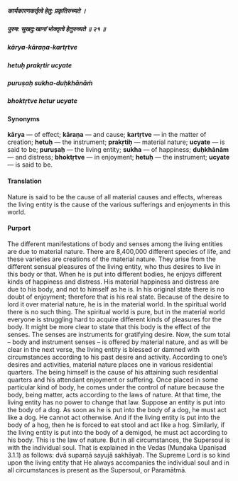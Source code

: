 ##### कार्यकारणकर्तृत्वे हेतु: प्रकृतिरुच्यते ।
##### पुरुष: सुखदु:खानां भोक्तृत्वे हेतुरुच्यते ॥ २१ ॥

##### kārya-kāraṇa-kartṛtve
##### hetuḥ prakṛtir ucyate
##### puruṣaḥ sukha-duḥkhānāṁ
##### bhoktṛtve hetur ucyate

#### Synonyms

**kārya** — of effect; **kāraṇa** — and cause; **kartṛtve** — in the matter of creation; **hetuḥ** — the instrument; **prakṛtiḥ** — material nature; **ucyate** — is said to be; **puruṣaḥ** — the living entity; **sukha** — of happiness; **duḥkhānām** — and distress; **bhoktṛtve** — in enjoyment; **hetuḥ** — the instrument; **ucyate** — is said to be.

#### Translation

Nature is said to be the cause of all material causes and effects, whereas the living entity is the cause of the various sufferings and enjoyments in this world.

#### Purport

The different manifestations of body and senses among the living entities are due to material nature. There are 8,400,000 different species of life, and these varieties are creations of the material nature. They arise from the different sensual pleasures of the living entity, who thus desires to live in this body or that. When he is put into different bodies, he enjoys different kinds of happiness and distress. His material happiness and distress are due to his body, and not to himself as he is. In his original state there is no doubt of enjoyment; therefore that is his real state. Because of the desire to lord it over material nature, he is in the material world. In the spiritual world there is no such thing. The spiritual world is pure, but in the material world everyone is struggling hard to acquire different kinds of pleasures for the body. It might be more clear to state that this body is the effect of the senses. The senses are instruments for gratifying desire. Now, the sum total – body and instrument senses – is offered by material nature, and as will be clear in the next verse, the living entity is blessed or damned with circumstances according to his past desire and activity. According to one’s desires and activities, material nature places one in various residential quarters. The being himself is the cause of his attaining such residential quarters and his attendant enjoyment or suffering. Once placed in some particular kind of body, he comes under the control of nature because the body, being matter, acts according to the laws of nature. At that time, the living entity has no power to change that law. Suppose an entity is put into the body of a dog. As soon as he is put into the body of a dog, he must act like a dog. He cannot act otherwise. And if the living entity is put into the body of a hog, then he is forced to eat stool and act like a hog. Similarly, if the living entity is put into the body of a demigod, he must act according to his body. This is the law of nature. But in all circumstances, the Supersoul is with the individual soul. That is explained in the Vedas (Muṇḍaka Upaniṣad 3.1.1) as follows: dvā suparṇā sayujā sakhāyaḥ. The Supreme Lord is so kind upon the living entity that He always accompanies the individual soul and in all circumstances is present as the Supersoul, or Paramātmā.